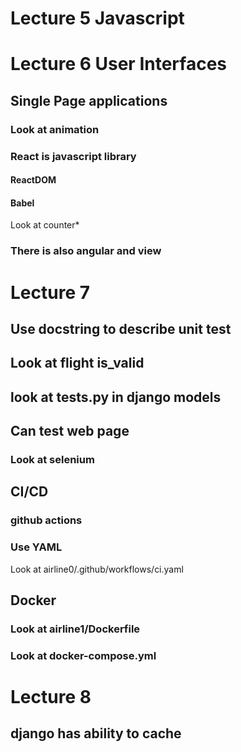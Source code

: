 
# Lecture 5 Javascript

# Lecture 6 User Interfaces

## Single Page applications

### Look at animation

### React is javascript library

#### ReactDOM

#### Babel

Look at counter*

### There is also angular and view

# Lecture 7

## Use docstring to describe unit test

## Look at flight is_valid

## look at tests.py in django models

## Can test web page

### Look at selenium

## CI/CD

### github actions

### Use YAML

Look at airline0/.github/workflows/ci.yaml

## Docker

### Look at airline1/Dockerfile

### Look at docker-compose.yml

# Lecture 8

## django has ability to cache
